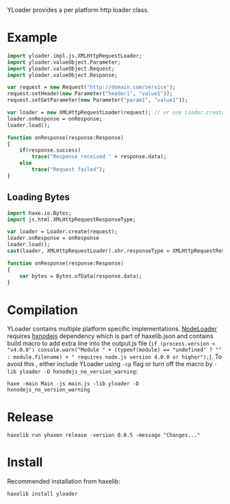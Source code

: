 YLoader provides a per platform http loader class.

# Example

```haxe
import yloader.impl.js.XMLHttpRequestLoader;
import yloader.valueObject.Parameter;
import yloader.valueObject.Request;
import yloader.valueObject.Response;

var request = new Request("http://domain.com/service");
request.setHeader(new Parameter("header1", "value1"));
request.setGetParameter(new Parameter("param1", "value1"));

var loader = new XMLHttpRequestLoader(request); // or use Loader.create()
loader.onResponse = onResponse;
loader.load();

function onResponse(response:Response)
{
	if(response.success)
		trace("Response received " + response.data);
	else
		trace("Request failed");
}
```

## Loading Bytes

```haxe
import haxe.io.Bytes;
import js.html.XMLHttpRequestResponseType;

var loader = Loader.create(request);
loader.onResponse = onResponse
loader.load();
cast(loader, XMLHttpRequestLoader).xhr.responseType = XMLHttpRequestResponseType.ARRAYBUFFER;

function onResponse(response:Response)
{
	var bytes = Bytes.ofData(response.data);
}
```


# Compilation

YLoader contains multiple platform specific implementations. [NodeLoader](src/main/haxe/yloader/impl/js/NodeLoader.hx) requires [hxnodejs](https://lib.haxe.org/p/hxnodejs/) dependency which is part of haxelib.json and contains build macro to add extra line into the output.js file (`if (process.version < "v4.0.0") console.warn("Module " + (typeof(module) == "undefined" ? "" : module.filename) + " requires node.js version 4.0.0 or higher");`). To avoid this , either include YLoader using `-cp` flag or turn off the macro by `-lib yloader -D hxnodejs_no_version_warning`: 

```
haxe -main Main -js main.js -lib yloader -D hxnodejs_no_version_warning
```

# Release

```
haxelib run yhaxen release -version 0.0.5 -message "Changes..."
```

# Install

Recommended installation from haxelib:

```
haxelib install yloader
```
